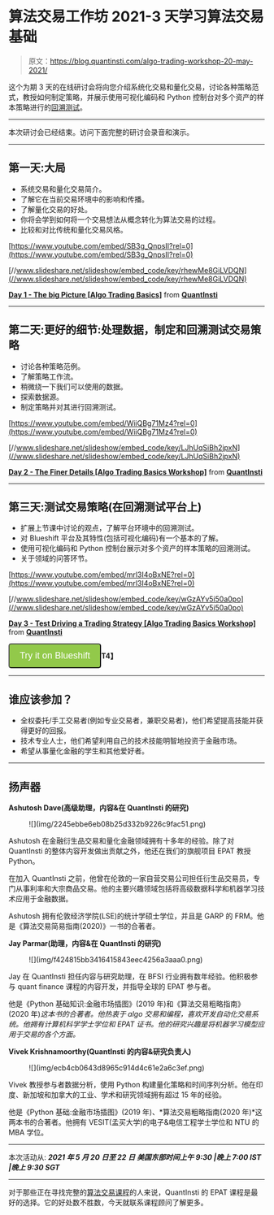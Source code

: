 # 算法交易工作坊 2021-3 天学习算法交易基础

> 原文：<https://blog.quantinsti.com/algo-trading-workshop-20-may-2021/>

这个为期 3 天的在线研讨会将向您介绍系统化交易和量化交易，讨论各种策略范式，教授如何制定策略，并展示使用可视化编码和 Python 控制台对多个资产的样本策略进行的[回溯测试](/backtesting/)。

* * *

本次研讨会已经结束。访问下面完整的研讨会录音和演示。

* * *

## 第一天:大局

*   系统交易和量化交易简介。
*   了解它在当前交易环境中的影响和传播。
*   了解量化交易的好处。
*   你将会学到如何将一个交易想法从概念转化为算法交易的过程。
*   比较和对比传统和量化交易风格。

[https://www.youtube.com/embed/SB3g_QnpsII?rel=0](https://www.youtube.com/embed/SB3g_QnpsII?rel=0)

[//www.slideshare.net/slideshow/embed_code/key/rhewMe8GiLVDQN](//www.slideshare.net/slideshow/embed_code/key/rhewMe8GiLVDQN)

**[Day 1 - The big Picture [Algo Trading Basics]](//www.slideshare.net/QuantInsti/day-1-the-big-picture-algo-trading-basics "Day 1 - The big Picture [Algo Trading Basics]")** from **[QuantInsti](https://www.slideshare.net/QuantInsti)**

* * *

## 第二天:更好的细节:处理数据，制定和回溯测试交易策略

*   讨论各种策略范例。
*   了解策略工作流。
*   稍微绕一下我们可以使用的数据。
*   探索数据源。
*   制定策略并对其进行回溯测试。

[https://www.youtube.com/embed/WiiQBg71Mz4?rel=0](https://www.youtube.com/embed/WiiQBg71Mz4?rel=0)

[//www.slideshare.net/slideshow/embed_code/key/LJhUqSiBh2jpxN](//www.slideshare.net/slideshow/embed_code/key/LJhUqSiBh2jpxN)

**[Day 2 - The Finer Details [Algo Trading Basics Workshop]](//www.slideshare.net/QuantInsti/day-2-the-finer-details-algo-trading-basics-workshop "Day 2 - The Finer Details [Algo Trading Basics Workshop]")** from **[QuantInsti](https://www.slideshare.net/QuantInsti)**

* * *

## 第三天:测试交易策略(在回溯测试平台上)

*   扩展上节课中讨论的观点，了解平台环境中的回溯测试。
*   对 Blueshift 平台及其特性(包括可视化编码)有一个基本的了解。
*   使用可视化编码和 Python 控制台展示对多个资产的样本策略的回溯测试。
*   关于领域的问答环节。

[https://www.youtube.com/embed/mrl3I4oBxNE?rel=0](https://www.youtube.com/embed/mrl3I4oBxNE?rel=0)

[//www.slideshare.net/slideshow/embed_code/key/wGzAYv5i50a0po](//www.slideshare.net/slideshow/embed_code/key/wGzAYv5i50a0po)

**[Day 3 - Test Driving a Trading Strategy [Algo Trading Basics Workshop]](//www.slideshare.net/QuantInsti/day-3-test-driving-a-trading-strategy-algo-trading-basics-workshop "Day 3 - Test Driving a Trading Strategy [Algo Trading Basics Workshop]")** from **[QuantInsti](https://www.slideshare.net/QuantInsti)**

**[<input name="Try it on Blueshift" type="button" value="Try it on Blueshift" style="
  background-color: #92c94a;
  padding: 12px 20px;
  border-radius: 5px;
  color: #fff;
  font-size: 18px;
">](https://blueshift.quantinsti.com/)T4】**

* * *

## 谁应该参加？

*   全权委托/手工交易者(例如专业交易者，兼职交易者)，他们希望提高技能并获得更好的回报。
*   技术专业人士，他们希望利用自己的技术技能明智地投资于金融市场。
*   希望从事量化金融的学生和其他爱好者。

* * *

## 扬声器

**Ashutosh Dave(高级助理，内容&在 QuantInsti 的研究)**

<figure class="kg-card kg-image-card">![](img/2245ebbe6eb08b25d332b9226c9fac51.png)</figure>

Ashutosh 在金融衍生品交易和量化金融领域拥有十多年的经验。除了对 QuantInsti 的整体内容开发做出贡献之外，他还在我们的旗舰项目 EPAT 教授 Python。

在加入 QuantInsti 之前，他曾在伦敦的一家自营交易公司担任衍生品交易员，专门从事利率和大宗商品交易。他的主要兴趣领域包括将高级数据科学和机器学习技术应用于金融数据。

Ashutosh 拥有伦敦经济学院(LSE)的统计学硕士学位，并且是 GARP 的 FRM。他是《算法交易简易指南(2020)》一书的合著者。

**Jay Parmar(助理，内容&在 QuantInsti 的研究)**

<figure class="kg-card kg-image-card">![](img/f424815bb3416415843eec4256a3aaa0.png)</figure>

Jay 在 QuantInsti 担任内容与研究助理，在 BFSI 行业拥有数年经验。他积极参与 quant finance 课程的内容开发，并指导全球的 EPAT 参与者。

他是《Python 基础知识:金融市场插图》(2019 年)和《算法交易粗略指南》(2020 年)*这本书的合著者。他热衷于 algo 交易和编程，喜欢开发自动化交易系统。他拥有计算机科学学士学位和 EPAT 证书。他的研究兴趣是将机器学习模型应用于交易的各个方面。*

**Vivek Krishnamoorthy(QuantInsti 的内容&研究负责人)**

<figure class="kg-card kg-image-card">![](img/ecb4cb0643d8965c914d4c61e2a6c3ef.png)</figure>

Vivek 教授参与者数据分析，使用 Python 构建量化策略和时间序列分析。他在印度、新加坡和加拿大的工业、学术和研究领域拥有超过 15 年的经验。

他是《Python 基础:金融市场插图》(2019 年)、*算法交易粗略指南(2020 年)*这两本书的合著者。他拥有 VESIT(孟买大学)的电子&电信工程学士学位和 NTU 的 MBA 学位。

* * *

本次活动从:
***2021 年 5 月 20 日至 22 日***
***美国东部时间上午 9:30 |晚上 7:00 IST |晚上 9:30 SGT***

* * *

对于那些正在寻找完整的[算法交易课程](https://www.quantinsti.com/epat)的人来说，QuantInsti 的 EPAT 课程是最好的选择。它的好处数不胜数，今天就联系课程顾问了解更多。